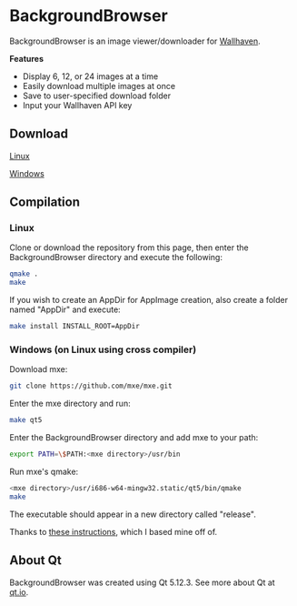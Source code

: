 # BackgroundBrowser

BackgroundBrowser is an image viewer/downloader for [Wallhaven](https://wallhaven.cc).

__Features__
* Display 6, 12, or 24 images at a time
* Easily download multiple images at once
* Save to user-specified download folder
* Input your Wallhaven API key

## Download

[Linux](https://www.dropbox.com/s/56t8kqx95saz0vd/BackgroundBrowser-linux-x86_64.zip?dl=1)

[Windows](https://www.dropbox.com/s/8ddz6csmu8lq9sj/BackgroundBrowser-win-x86.zip?dl=1)

## Compilation

### Linux

Clone or download the repository from this page, then enter the BackgroundBrowser
directory and execute the following:

```bash
qmake .
make
```

If you wish to create an AppDir for AppImage creation, also create a folder named
"AppDir" and execute:

```bash
make install INSTALL_ROOT=AppDir
```

### Windows (on Linux using cross compiler)

Download mxe:

```bash
git clone https://github.com/mxe/mxe.git
```

Enter the mxe directory and run:

```bash
make qt5
```

Enter the BackgroundBrowser directory and add mxe to your path:

```bash
export PATH=\$PATH:<mxe directory>/usr/bin
```

Run mxe's qmake:

```bash
<mxe directory>/usr/i686-w64-mingw32.static/qt5/bin/qmake
make
```

The executable should appear in a new directory called "release".

Thanks to [these instructions](https://stackoverflow.com/questions/10934683/how-do-i-configure-qt-for-cross-compilation-from-linux-to-windows-target),
which I based mine off of.

## About Qt

BackgroundBrowser was created using Qt 5.12.3. See more about Qt at [qt.io](https://qt.io).